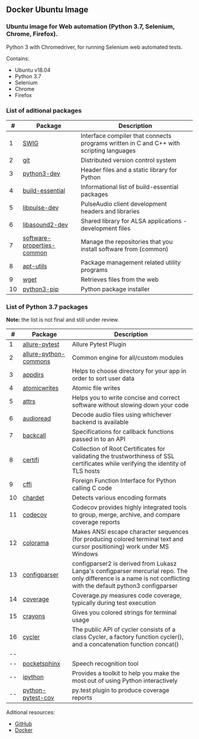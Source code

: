 ## Docker Ubuntu Image

### Ubuntu image for Web automation (Python 3.7, Selenium, Chrome, Firefox).

Python 3 with Chromedriver, for running Selenium web automated tests.

Contains:

- Ubuntu v18.04
- Python 3.7
- Selenium
- Chrome
- Firefox

### List of aditional packages

| #  | Package                               |                                      Description                                        |
| -- | ------------------------------------- | --------------------------------------------------------------------------------------- | 
| 1  | [SWIG](http://www.swig.org/exec.html) | Interface compiler that connects programs written in C and C++ with scripting languages | 
| 2  | [git](https://git-scm.com/)           | Distributed version control system                                                      |
| 3  | [python3-dev](https://packages.debian.org/stable/python3-dev)| Header files and a static library for Python                     |
| 4  | [build-essential](https://packages.ubuntu.com/bionic/build-essential)| Informational list of build-essential packages           |
| 5  | [libpulse-dev](https://packages.ubuntu.com/bionic/libpulse-dev)| PulseAudio client development headers and libraries            |
| 6  | [libasound2-dev](https://packages.ubuntu.com/bionic/libasound2-dev)| Shared library for ALSA applications - development files   |
| 7  | [software-properties-common](https://packages.ubuntu.com/bionic/software-properties-common)| Manage the repositories that you install software from (common)|
| 8 | [apt-utils](https://packages.ubuntu.com/bionic/apt-utils)| Package management related utility programs                          |
| 9 | [wget](https://packages.ubuntu.com/bionic/wget)| Retrieves files from the web                                                   |
| 10 | [python3-pip](https://packages.ubuntu.com/bionic/python3-pip)| Python package installer                                         |

### List of Python 3.7 packages

**Note:** the list is not final and still under review.

| #  | Package                               |                                      Description                                        |
| -- | ------------------------------------- | --------------------------------------------------------------------------------------- | 
| 1  | [allure-pytest](https://pypi.org/project/allure-pytest/)| Allure Pytest Plugin                                                  |
| 2  | [allure-python-commons](https://github.com/allure-framework/allure-python)| Common engine for all/custom modules                |
| 3  | [appdirs](https://pypi.org/project/appdirs/)| Helps to choose directory for your app in order to sort user data                 |
| 4  | [atomicwrites](https://pypi.org/project/atomicwrites/)| Atomic file writes                                                      |
| 5  | [attrs](https://pypi.org/project/attrs/)| Helps you to write concise and correct software without slowing down your code        |
| 6  | [audioread](https://pypi.org/project/audioread/)| Decode audio files using whichever backend is available                       |
| 7  | [backcall](https://pypi.org/project/backcall/)| Specifications for callback functions passed in to an API                       |
| 8  | [certifi](https://pypi.org/project/certifi/)| Collection of Root Certificates for validating the trustworthiness of SSL certificates while verifying the identity of TLS hosts |
| 9  | [cffi](https://pypi.org/project/cffi/)| Foreign Function Interface for Python calling C code                                    |
| 10 | [chardet](https://pypi.org/project/chardet2/)| Detects various encoding formats |
| 11 | [codecov](https://codecov.io/)| Codecov provides highly integrated tools to group, merge, archive, and compare coverage reports |
| 12 | [colorama](https://pypi.org/project/colorama/)| Makes ANSI escape character sequences (for producing colored terminal text and cursor positioning) work under MS Windows |
| 13 | [configparser](https://pypi.org/project/configparser2/)| configparser2 is derived from Lukasz Langa's configparser mercurial repo. The only difference is a name is not conflicting with the default python3 configparser                                           |
| 14 | [coverage](https://pypi.org/project/coverage/)| Coverage.py measures code coverage, typically during test execution             |
| 15 | [crayons](https://pypi.org/project/crayons/)| Gives you colored strings for terminal usage                                      |
| 16 | [cycler](https://pypi.org/project/Cycler/)| The public API of cycler consists of a class Cycler, a factory function cycler(), and a concatenation function concat() |
| -- | []()|                                        |                                       |
| -- | [pocketsphinx](https://packages.ubuntu.com/bionic/pocketsphinx)| Speech recognition tool                                        |
| -- | [ipython](https://pypi.org/project/ipython/)| Provides a toolkit to help you make the most out of using Python interactively    |
| -- | [python-pytest-cov](https://packages.ubuntu.com/bionic/python-pytest-cov)| py.test plugin to produce coverage reports           |

Aditional resources:

- [GitHub](https://github.com/ikostan/ubuntu_python_3.7_selenium/)
- [Docker](https://hub.docker.com/repository/docker/ikostan/ubuntu_python_3.7_selenium)
